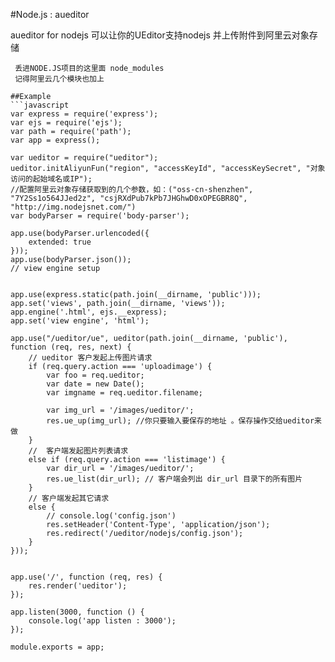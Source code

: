 ﻿#Node.js : aueditor

aueditor for nodejs 可以让你的UEditor支持nodejs 并上传附件到阿里云对象存储


```
 丢进NODE.JS项目的这里面 node_modules
 记得阿里云几个模块也加上

```



```
##Example
```javascript
var express = require('express');
var ejs = require('ejs');
var path = require('path');
var app = express();

var ueditor = require("ueditor");
ueditor.initAliyunFun("region", "accessKeyId", "accessKeySecret", "对象访问的起始域名或IP");
//配置阿里云对象存储获取到的几个参数，如：("oss-cn-shenzhen", "7Y2Ss1o564JJed2z", "csjRXdPub7kPb7JHGhwD0xOPEGBR8Q", "http://img.nodejsnet.com/")
var bodyParser = require('body-parser');

app.use(bodyParser.urlencoded({
    extended: true
}));
app.use(bodyParser.json());
// view engine setup


app.use(express.static(path.join(__dirname, 'public')));
app.set('views', path.join(__dirname, 'views'));
app.engine('.html', ejs.__express);
app.set('view engine', 'html');

app.use("/ueditor/ue", ueditor(path.join(__dirname, 'public'), function (req, res, next) {
    // ueditor 客户发起上传图片请求
    if (req.query.action === 'uploadimage') {
        var foo = req.ueditor;
        var date = new Date();
        var imgname = req.ueditor.filename;

        var img_url = '/images/ueditor/';
        res.ue_up(img_url); //你只要输入要保存的地址 。保存操作交给ueditor来做
    }
    //  客户端发起图片列表请求
    else if (req.query.action === 'listimage') {
        var dir_url = '/images/ueditor/';
        res.ue_list(dir_url); // 客户端会列出 dir_url 目录下的所有图片
    }
    // 客户端发起其它请求
    else {
        // console.log('config.json')
        res.setHeader('Content-Type', 'application/json');
        res.redirect('/ueditor/nodejs/config.json');
    }
}));


app.use('/', function (req, res) {
    res.render('ueditor');
});

app.listen(3000, function () {
    console.log('app listen : 3000');
});

module.exports = app;

```


